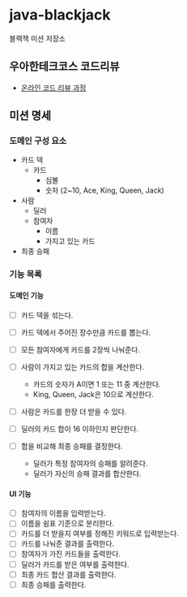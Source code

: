 # java-blackjack

블랙잭 미션 저장소

## 우아한테크코스 코드리뷰

- [온라인 코드 리뷰 과정](https://github.com/woowacourse/woowacourse-docs/blob/master/maincourse/README.md)

## 미션 명세

### 도메인 구성 요소
- 카드 덱
  - 카드
    - 심볼
    - 숫자 (2~10, Ace, King, Queen, Jack)
- 사람
  - 딜러
  - 참여자
    - 이름
    - 가지고 있는 카드
- 최종 승패

### 기능 목록
#### 도메인 기능
- [ ] 카드 덱을 섞는다.
- [ ] 카드 덱에서 주어진 장수만큼 카드를 뽑는다.
- [ ] 모든 참여자에게 카드를 2장씩 나눠준다.

- [ ] 사람이 가지고 있는 카드의 합을 계산한다.
  - 카드의 숫자가 A이면 1 또는 11 중 계산한다.
  - King, Queen, Jack은 10으로 계산한다.
- [ ] 사람은 카드를 한장 더 받을 수 있다.

- [ ] 딜러의 카드 합이 16 이하인지 판단한다.

- [ ] 합을 비교해 최종 승패를 결정한다.
  - 딜러가 특정 참여자의 승패를 알려준다.
  - 딜러가 자신의 승패 결과를 합산한다.

#### UI 기능
- [ ] 참여자의 이름을 입력받는다.
- [ ] 이름을 쉼표 기준으로 분리한다.
- [ ] 카드를 더 받을지 여부를 정해진 키워드로 입력받는다.
- [ ] 카드를 나눠준 결과를 출력한다.
- [ ] 참여자가 가진 카드들을 출력한다.
- [ ] 딜러가 카드를 받은 여부를 출력한다.
- [ ] 최종 카드 합산 결과를 출력한다.
- [ ] 최종 승패를 출력한다.
